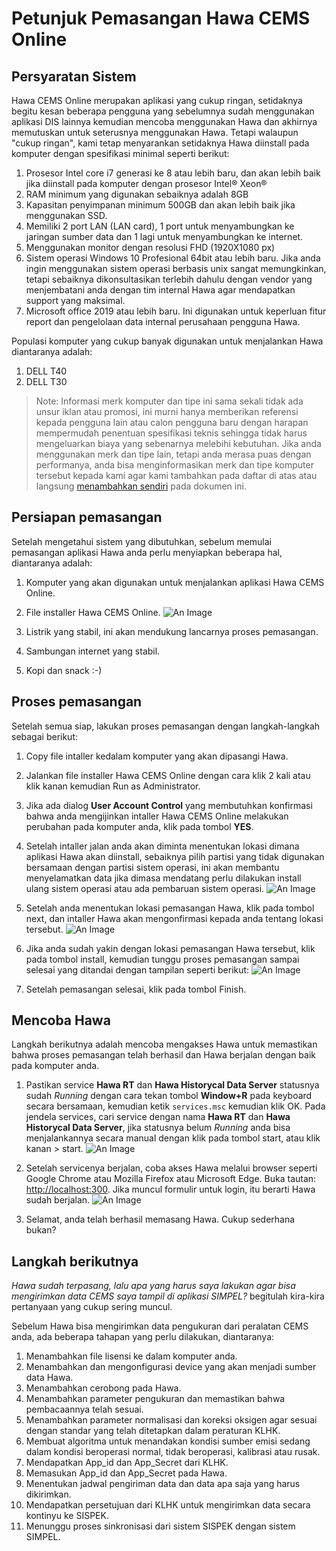 # Petunjuk Pemasangan Hawa CEMS Online

## Persyaratan Sistem

Hawa CEMS Online merupakan aplikasi yang cukup ringan, setidaknya begitu kesan beberapa pengguna yang sebelumnya sudah menggunakan aplikasi DIS lainnya kemudian mencoba menggunakan Hawa dan akhirnya memutuskan untuk seterusnya menggunakan Hawa. Tetapi walaupun "cukup ringan", kami tetap menyarankan setidaknya Hawa diinstall pada komputer dengan spesifikasi minimal seperti berikut:

1. Prosesor Intel core i7 generasi ke 8 atau lebih baru, dan akan lebih baik jika diinstall pada komputer dengan prosesor Intel® Xeon®
2. RAM minimum yang digunakan sebaiknya adalah 8GB
3. Kapasitan penyimpanan minimum 500GB dan akan lebih baik jika menggunakan SSD.
4. Memiliki 2 port LAN (LAN card), 1 port untuk menyambungkan ke jaringan sumber data dan 1 lagi untuk menyambungkan ke internet.
5. Menggunakan monitor dengan resolusi FHD (1920X1080 px)
6. Sistem operasi Windows 10 Profesional 64bit atau lebih baru. Jika anda ingin menggunakan sistem operasi berbasis unix sangat memungkinkan, tetapi sebaiknya dikonsultasikan terlebih dahulu dengan vendor yang menjembatani anda dengan tim internal Hawa agar mendapatkan support yang maksimal.
7. Microsoft office 2019 atau lebih baru. Ini digunakan untuk keperluan fitur report dan pengelolaan data internal perusahaan pengguna Hawa.

Populasi komputer yang cukup banyak digunakan untuk menjalankan Hawa diantaranya adalah:
1. DELL T40
2. DELL T30

> Note: Informasi merk komputer dan tipe ini sama sekali tidak ada unsur iklan atau promosi, ini murni hanya memberikan referensi kepada pengguna lain atau calon pengguna baru dengan harapan mempermudah penentuan spesifikasi teknis sehingga tidak harus mengeluarkan biaya yang sebenarnya melebihi kebutuhan. Jika anda menggunakan merk dan tipe lain, tetapi anda merasa puas dengan performanya, anda bisa menginformasikan merk dan tipe komputer tersebut kepada kami agar kami tambahkan pada daftar di atas atau langsung [menambahkan sendiri](https://github.com/cems-online/docs/edit/main/docs/panduan-installasi/index.md) pada dokumen ini.

## Persiapan pemasangan

Setelah mengetahui sistem yang dibutuhkan, sebelum memulai pemasangan aplikasi Hawa anda perlu menyiapkan beberapa hal, diantaranya adalah:

1. Komputer yang akan digunakan untuk menjalankan aplikasi Hawa CEMS Online.
2. File installer Hawa CEMS Online.
   ![An Image](./img/file_exe.png)
   
3. Listrik yang stabil, ini akan mendukung lancarnya proses pemasangan.
4. Sambungan internet yang stabil.
5. Kopi dan snack :-)

## Proses pemasangan

Setelah semua siap, lakukan proses pemasangan dengan langkah-langkah sebagai berikut:

1. Copy file intaller kedalam komputer yang akan dipasangi Hawa.
2. Jalankan file installer Hawa CEMS Online dengan cara klik 2 kali atau klik kanan kemudian Run as Administrator.
3. Jika ada dialog **User Account Control** yang membutuhkan konfirmasi bahwa anda mengijinkan intaller Hawa CEMS Online melakukan perubahan pada komputer anda, klik pada tombol **YES**.
4. Setelah intaller jalan anda akan diminta menentukan lokasi dimana aplikasi Hawa akan diinstall, sebaiknya pilih partisi yang tidak digunakan bersamaan dengan partisi sistem operasi, ini akan membantu menyelamatkan data jika dimasa mendatang perlu dilakukan install ulang sistem operasi atau ada pembaruan sistem operasi.
![An Image](./img/step3.png)
5. Setelah anda menentukan lokasi pemasangan Hawa, klik pada tombol next, dan intaller Hawa akan mengonfirmasi kepada anda tentang lokasi tersebut.
![An Image](./img/step4.png)

6. Jika anda sudah yakin dengan lokasi pemasangan Hawa tersebut, klik pada tombol install, kemudian tunggu proses pemasangan sampai selesai yang ditandai dengan tampilan seperti berikut:
![An Image](./img/step5.png)

8. Setelah pemasangan selesai, klik pada tombol Finish.

## Mencoba Hawa

Langkah berikutnya adalah mencoba mengakses Hawa untuk memastikan bahwa proses pemasangan telah berhasil dan Hawa berjalan dengan baik pada komputer anda.
1. Pastikan service **Hawa RT** dan **Hawa Historycal Data Server** statusnya sudah *Running* dengan cara tekan tombol **Window+R** pada keyboard secara bersamaan, kemudian ketik `services.msc` kemudian klik OK. Pada jendela services, cari service dengan nama **Hawa RT** dan **Hawa Historycal Data Server**, jika statusnya belum *Running* anda bisa menjalankannya secara manual dengan klik pada tombol start, atau klik kanan > start.
![An Image](./img/service.png)

2. Setelah servicenya berjalan, coba akses Hawa melalui browser seperti Google Chrome atau Mozilla Firefox atau Microsoft Edge. Buka tautan: [http://localhost:300](http://localhost:3000). Jika muncul formulir untuk login, itu berarti Hawa sudah berjalan.
![An Image](./img/step_login.png)

3. Selamat, anda telah berhasil memasang Hawa. Cukup sederhana bukan?

## Langkah berikutnya

*Hawa sudah terpasang, lalu apa yang harus saya lakukan agar bisa mengirimkan data CEMS saya tampil di aplikasi SIMPEL?* begitulah kira-kira pertanyaan yang cukup sering muncul.

Sebelum Hawa bisa mengirimkan data pengukuran dari peralatan CEMS anda, ada beberapa tahapan yang perlu dilakukan, diantaranya:

1. Menambahkan file lisensi ke dalam komputer anda.
2. Menambahkan dan mengonfigurasi device yang akan menjadi sumber data Hawa.
3. Menambahkan cerobong pada Hawa.
4. Menambahkan parameter pengukuran dan memastikan bahwa pembacaannya telah sesuai.
5. Menambahkan parameter normalisasi dan koreksi oksigen agar sesuai dengan standar yang telah ditetapkan dalam peraturan KLHK.
6. Membuat algoritma untuk menandakan kondisi sumber emisi sedang dalam kondisi beroperasi normal, tidak beroperasi, kalibrasi atau rusak.
7. Mendapatkan App_id dan App_Secret dari KLHK.
8. Memasukan App_id dan App_Secret pada Hawa.
9. Menentukan jadwal pengiriman data dan data apa saja yang harus dikirimkan.
10. Mendapatkan persetujuan dari KLHK untuk mengirimkan data secara kontinyu ke SISPEK.
11. Menunggu proses sinkronisasi dari sistem SISPEK dengan sistem SIMPEL.

